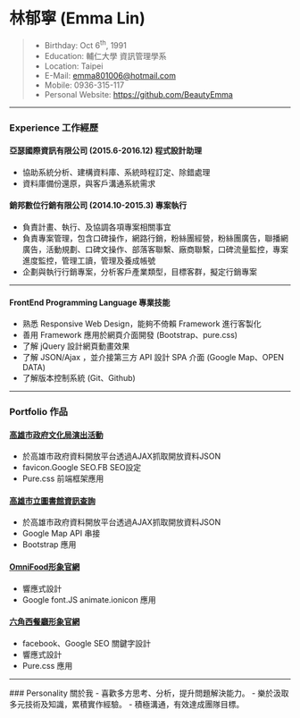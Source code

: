 # 林郁寧 (Emma Lin)

 > - Birthday: Oct 6<sup>th</sup>, 1991
 > - Education: 輔仁大學 資訊管理學系
 > - Location: Taipei
 > - E-Mail: emma801006@hotmail.com
 > - Mobile: 0936-315-117
 > - Personal Website: https://github.com/BeautyEmma

---
### Experience 工作經歷

#### 亞瑟國際資訊有限公司 (2015.6-2016.12) 程式設計助理
 - 協助系統分析、建構資料庫、系統時程訂定、除錯處理
 - 資料庫備份還原，與客戶溝通系統需求
 
#### 銷邦數位行銷有限公司 (2014.10-2015.3) 專案執行
 - 負責計畫、執行、及協調各項專案相關事宜
 - 負責專案管理，包含口碑操作，網路行銷，粉絲團經營，粉絲團廣告，聯播網廣告，活動規劃、口碑文操作、部落客聯繫、廠商聯繫，口碑流量監控，專案進度監控，管理工讀，管理及養成帳號
 - 企劃與執行行銷專案，分析客戶產業類型，目標客群，擬定行銷專案


---
#### FrontEnd Programming Language 專業技能
 - 熟悉 Responsive Web Design，能夠不倚賴 Framework 進行客製化
 - 善用 Framework 應用於網頁介面開發 (Bootstrap、pure.css)
 - 了解 jQuery 設計網頁動畫效果
 - 了解 JSON/Ajax ，並介接第三方 API 設計 SPA 介面 (Google Map、OPEN DATA)
 - 了解版本控制系統 (Git、Github)

---
### Portfolio 作品

#### [高雄市政府文化局演出活動](https://beautyemma.github.io/hexschool_ajax/)
 - 於高雄市政府資料開放平台透過AJAX抓取開放資料JSON
 - favicon.Google SEO.FB SEO設定
 - Pure.css 前端框架應用

#### [高雄市立圖書館資訊查詢](http://emma2.tone.com.tw/)
 - 於高雄市政府資料開放平台透過AJAX抓取開放資料JSON
 - Google Map API 串接
 - Bootstrap 應用

#### [OmniFood形象官網](http://emma.tone.com.tw/)
 - 響應式設計
 - Google font.JS animate.ionicon 應用
  
#### [六角西餐廳形象官網](https://beautyemma.github.io/hexschool_final/)
 - facebook、Google SEO 關鍵字設計
 - 響應式設計
 - Pure.css 應用

<hr>
### Personality 關於我
 - 喜歡多方思考、分析，提升問題解決能力。
 - 樂於汲取多元技術及知識，累積實作經驗。
 - 積極溝通，有效達成團隊目標。
 
